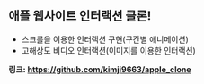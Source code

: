 ## 애플 웹사이트 인터랙션 클론!
- 스크롤을 이용한 인터랙션 구현(구간별 애니메이션)
- 고해상도 비디오 인터랙션(이미지를 이용한 인터랙션)

**링크: https://github.com/kimji9663/apple_clone**